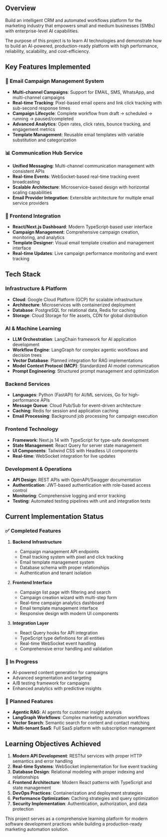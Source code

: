 ## Overview

Build an intelligent CRM and automated workflows platform for the marketing industry that empowers small and medium businesses (SMBs) with enterprise-level AI capabilities. 

The purpose of this project is to learn AI technologies and demonstrate how to build an AI-powered, production-ready platform with high performance, reliability, scalability, and cost-efficiency.

## Key Features Implemented

### 🚀 Email Campaign Management System
- **Multi-channel Campaigns**: Support for EMAIL, SMS, WhatsApp, and multi-channel campaigns
- **Real-time Tracking**: Pixel-based email opens and link click tracking with sub-second response times
- **Campaign Lifecycle**: Complete workflow from draft → scheduled → running → paused/completed
- **Advanced Analytics**: Open rates, click rates, bounce tracking, and engagement metrics
- **Template Management**: Reusable email templates with variable substitution and categorization

### 📊 Communication Hub Service
- **Unified Messaging**: Multi-channel communication management with consistent APIs
- **Real-time Events**: WebSocket-based real-time tracking event broadcasting
- **Scalable Architecture**: Microservice-based design with horizontal scaling capabilities
- **Email Provider Integration**: Extensible architecture for multiple email service providers

### 🎯 Frontend Integration
- **React/Next.js Dashboard**: Modern TypeScript-based user interface
- **Campaign Management**: Comprehensive campaign creation, monitoring, and analytics
- **Template Designer**: Visual email template creation and management interface
- **Real-time Updates**: Live campaign performance monitoring and event tracking

## Tech Stack

### Infrastructure & Platform
- **Cloud**: Google Cloud Platform (GCP) for scalable infrastructure
- **Architecture**: Microservices with containerized deployment
- **Database**: PostgreSQL for relational data, Redis for caching
- **Storage**: Cloud Storage for file assets, CDN for global distribution

### AI & Machine Learning
- **LLM Orchestration**: LangChain framework for AI application development
- **Workflow Engine**: LangGraph for complex agentic workflows and decision trees
- **Vector Database**: Planned integration for RAG implementations
- **Model Context Protocol (MCP)**: Standardized AI model communication
- **Prompt Engineering**: Structured prompt management and optimization

### Backend Services
- **Languages**: Python (FastAPI) for AI/ML services, Go for high-performance APIs
- **Message Queue**: Cloud Pub/Sub for event-driven architecture
- **Caching**: Redis for session and application caching
- **Email Processing**: Background job processing for campaign execution

### Frontend Technology
- **Framework**: Next.js 14 with TypeScript for type-safe development
- **State Management**: React Query for server state management
- **UI Components**: Tailwind CSS with Headless UI components
- **Real-time**: WebSocket integration for live updates

### Development & Operations
- **API Design**: REST APIs with OpenAPI/Swagger documentation
- **Authentication**: JWT-based authentication with role-based access control
- **Monitoring**: Comprehensive logging and error tracking
- **Testing**: Automated testing pipelines with unit and integration tests

## Current Implementation Status

### ✅ Completed Features
1. **Backend Infrastructure**
   - Campaign management API endpoints
   - Email tracking system with pixel and click tracking
   - Email template management system
   - Database schema with proper relationships
   - Authentication and tenant isolation

2. **Frontend Interface**
   - Campaign list page with filtering and search
   - Campaign creation wizard with multi-step form
   - Real-time campaign analytics dashboard
   - Email template management interface
   - Responsive design with modern UI components

3. **Integration Layer**
   - React Query hooks for API integration
   - TypeScript type definitions for all entities
   - Real-time WebSocket event handling
   - Comprehensive error handling and validation

### 🔄 In Progress
- AI-powered content generation for campaigns
- Advanced segmentation and targeting
- A/B testing framework for campaigns
- Enhanced analytics with predictive insights

### 🎯 Planned Features
- **Agentic RAG**: AI agents for customer insight analysis
- **LangGraph Workflows**: Complex marketing automation workflows
- **Vector Search**: Semantic search for content and contact matching
- **Multi-tenant SaaS**: Full SaaS platform with subscription management

## Learning Objectives Achieved

1. **Modern API Development**: RESTful services with proper HTTP semantics and error handling
2. **Real-time Systems**: WebSocket implementation for live event tracking
3. **Database Design**: Relational modeling with proper indexing and relationships
4. **Frontend Architecture**: Modern React patterns with TypeScript and state management
5. **DevOps Practices**: Containerization and deployment strategies
6. **Performance Optimization**: Caching strategies and query optimization
7. **Security Implementation**: Authentication, authorization, and data protection

This project serves as a comprehensive learning platform for modern software development practices while building a production-ready marketing automation solution.



